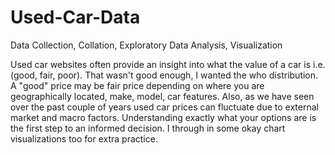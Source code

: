 # Used-Car-Data
Data Collection, Collation, Exploratory Data Analysis, Visualization

Used car websites often provide an insight into what the value of a car is i.e. (good, fair, poor). That wasn't good enough, I wanted the who distribution. A "good" price may be fair price depending on where you are geographically located, make, model, car features. Also, as we have seen over the past couple of years used car prices can fluctuate due to external market and macro factors. Understanding exactly what your options are is the first step to an informed decision. I through in some okay chart visualizations too for extra practice. 
